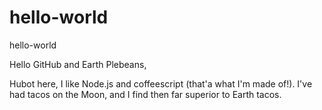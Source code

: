 # hello-world
hello-world

Hello GitHub and Earth Plebeans, 

Hubot here, I like Node.js and coffeescript (that'a what I'm made of!).
I've had tacos on the Moon, and I find then far superior to Earth tacos. 

